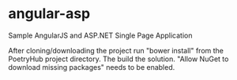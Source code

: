 angular-asp
===========

Sample AngularJS and ASP.NET Single Page Application

After cloning/downloading the project run "bower install" from the PoetryHub project directory.
The build the solution. "Allow NuGet to download missing packages" needs to be enabled.